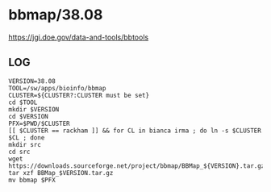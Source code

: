 bbmap/38.08
===========

<https://jgi.doe.gov/data-and-tools/bbtools>

LOG
---

    VERSION=38.08
    TOOL=/sw/apps/bioinfo/bbmap
    CLUSTER=${CLUSTER?:CLUSTER must be set}
    cd $TOOL
    mkdir $VERSION
    cd $VERSION
    PFX=$PWD/$CLUSTER
    [[ $CLUSTER == rackham ]] && for CL in bianca irma ; do ln -s $CLUSTER $CL ; done
    mkdir src
    cd src
    wget https://downloads.sourceforge.net/project/bbmap/BBMap_${VERSION}.tar.gz
    tar xzf BBMap_$VERSION.tar.gz
    mv bbmap $PFX



